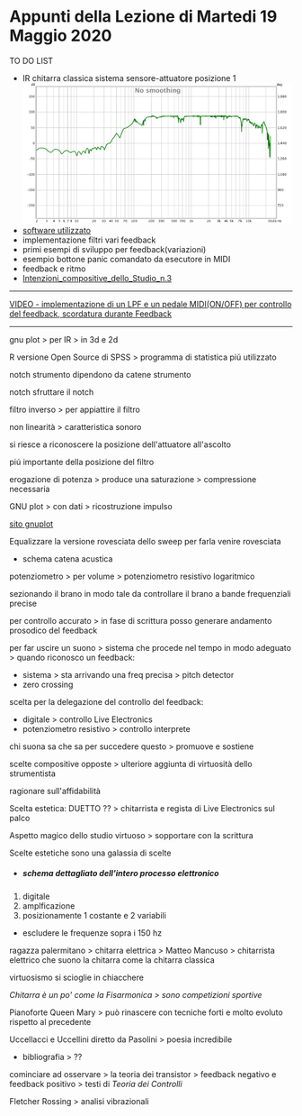 # Appunti della Lezione di Martedi 19 Maggio 2020

TO DO LIST
- IR chitarra classica sistema sensore-attuatore posizione 1 ![ir chitarra posizione 1](Classica_Attuatore_Posizione_1_Cal.jpg)
- [software utilizzato](https://www.roomeqwizard.com/)
- implementazione filtri vari feedback
- primi esempi di sviluppo per feedback(variazioni)
- esempio bottone panic comandato da esecutore in MIDI
- feedback e ritmo
- [Intenzioni_compositive_dello_Studio_n.3](Intenzioni_compositive_dello_Studio_n.3.md)
------------
[VIDEO - implementazione di un LPF e un pedale MIDI(ON/OFF) per controllo del feedback, scordatura durante Feedback](https://youtu.be/7BwwTopM3Ek)

______________

gnu plot > per IR > in 3d e 2d

R versione Open Source di SPSS > programma di statistica piú utilizzato

notch strumento dipendono da catene strumento

notch sfruttare il notch

filtro inverso > per appiattire il filtro

non linearità > caratteristica sonoro

si riesce a riconoscere la posizione dell'attuatore all'ascolto

piú importante della posizione del filtro

erogazione di potenza > produce una saturazione > compressione necessaria

GNU plot > con dati > ricostruzione impulso

[sito gnuplot](http://www.gnuplot.info/)

Equalizzare la versione rovesciata dello sweep per farla venire rovesciata

- schema catena acustica

potenziometro > per volume > potenziometro resistivo logaritmico

sezionando il brano in modo tale da controllare il brano a bande frequenziali precise

per controllo accurato > in fase di scrittura posso generare andamento prosodico del feedback

per far uscire un suono > sistema che procede nel tempo in modo adeguato > quando riconosco un feedback:
- sistema > sta arrivando una freq precisa > pitch detector
- zero crossing

scelta per la delegazione del controllo del feedback:
- digitale > controllo Live Electronics
- potenziometro resistivo > controllo interprete

chi suona sa che sa per succedere questo > promuove e sostiene

scelte compositive opposte > ulteriore aggiunta di virtuosità dello strumentista

ragionare sull'affidabilità

Scelta estetica:
DUETTO ?? > chitarrista e regista di Live Electronics sul palco

Aspetto magico dello studio virtuoso > sopportare con la scrittura

Scelte estetiche sono una galassia di scelte

- ##### schema dettagliato dell'intero processo elettronico

1. digitale
2. amplficazione
3. posizionamente 1 costante e 2 variabili

- escludere le frequenze sopra i 150 hz

ragazza palermitano > chitarra elettrica > Matteo Mancuso > chitarrista elettrico che suono la chitarra come la chitarra classica

virtuosismo si scioglie in chiacchere

_Chitarra è un po' come la Fisarmonica > sono competizioni sportive_

Pianoforte Queen Mary > può rinascere con tecniche forti e molto evoluto rispetto al precedente

Uccellacci e Uccellini diretto da Pasolini > poesia incredibile

- bibliografia > ??

cominciare ad osservare > la teoria dei transistor > feedback negativo e feedback positivo > testi di _Teoria dei Controlli_

Fletcher Rossing > analisi vibrazionali
